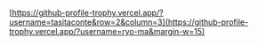 [https://github-profile-trophy.vercel.app/?username=tasitaconte&row=2&column=3](https://github-profile-trophy.vercel.app/?username=ryo-ma&margin-w=15)
